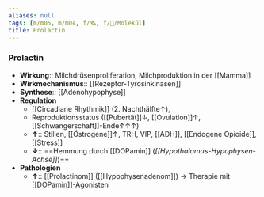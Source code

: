 ```yaml
---
aliases: null
tags: [m/m05, m/m04, f/🗞️, f/🧪/Molekül]
title: Prolactin
---
```

### Prolactin
- **Wirkung**:: Milchdrüsenproliferation, Milchproduktion in der [[Mamma]]
- **Wirkmechanismus**:: [[Rezeptor-Tyrosinkinasen]]
- **Synthese**:: [[Adenohypophyse]]
- **Regulation**
	- [[Circadiane Rhythmik]] (2. Nachthälfte↑), 
	- Reproduktionsstatus ([[Pubertät]]↓, [[Ovulation]]↑, [[Schwangerschaft]]-Ende↑↑↑)
	- **↑**:: Stillen, [[Östrogene]]↑, TRH, VIP, [[ADH]], [[Endogene Opioide]], [[Stress]]
	- **↓**:: ==Hemmung durch [[DOPamin]] (*[[Hypothalamus-Hypophysen-Achse]]*)==
- **Pathologien**
	- **↑**:: [[Prolactinom]] ([[Hypophysenadenom]]) → Therapie mit [[DOPamin]]-Agonisten